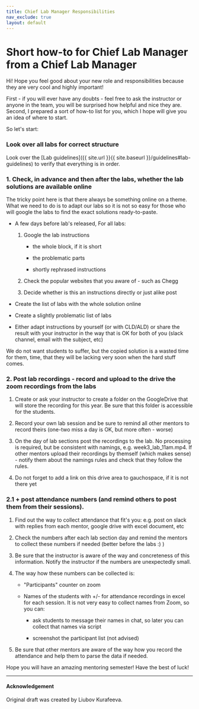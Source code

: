 ```yaml
---
title: Chief Lab Manager Responsibilities
nav_exclude: true
layout: default
---
```


# Short how-to for Chief Lab Manager from a Chief Lab Manager

Hi! Hope you feel good about your new role and responsibilities because they are very cool and highly important! 

First - if you will ever have any doubts - feel free to ask the instructor or anyone in the team, you will be surprised how helpful and nice they are. Second, I prepared a sort of how-to list for you, which I hope will give you an idea of where to start.



So let's start:

### Look over all labs for correct structure

Look over the [Lab guidelines]({{ site.url }}{{ site.baseurl }}/guidelines#lab-guidelines) to verify that everything is in order.

### 1. Check, in advance and then after the labs, whether the lab solutions are available online

The tricky point here is that there always be something online on a theme. What we need to do is to adapt our labs so it is not so easy for those who will google the labs to find the exact solutions ready-to-paste.

- A few days before lab's released, For all labs:

   1. Google the lab instructions

       - the whole block, if it is short

       - the problematic parts

       - shortly rephrased instructions

   2. Check the popular websites that you aware of - such as Chegg

   3. Decide whether is this an instructions directly or just alike post

- Create the list of labs with the whole solution online

- Create a slightly problematic list of labs

- Either adapt instructions by yourself (or with CLD/ALD) or share the result with your instructor in the way that is OK for both of you (slack channel, email with the subject, etc)




We do not want students to suffer, but the copied solution is a wasted time for them, time, that they will be lacking very soon when the hard stuff comes.




### 2. Post lab recordings - record and upload to the drive the zoom recordings from the labs

1. Create or ask your instructor to create a folder on the GoogleDrive that will store the recording for this year. Be sure that this folder is accessible for the students.

2. Record your own lab session and be sure to remind all other mentors to record theirs (one-two miss a day is OK, but more often - worse)

3. On the day of lab sections post the recordings to the lab. No processing is required, but be consistent with namings, e.g. week3_lab_11am.mp4. If other mentors upload their recordings by themself (which makes sense) - notify them about the namings rules and check that they follow the rules.

4. Do not forget to add a link on this drive area to gauchospace, if it is not there yet

### 2.1 + post attendance numbers (and remind others to post them from their sessions).

1. Find out the way to collect attendance that fit's you: e.g. post on slack with replies from each mentor, google drive with excel document, etc

2. Check the numbers after each lab section day and remind the mentors to collect these numbers if needed (better before the labs :) )

3. Be sure that the instructor is aware of the way and concreteness of this information. Notify the instructor if the numbers are unexpectedly small.

4. The way how these numbers can be collected is:

    - "Participants" counter on zoom

    - Names of the students with +/- for attendance recordings in excel for each session. It is not very easy to collect names from Zoom, so you can:

        - ask students to message their names in chat, so later you can collect that names via script

        - screenshot the participant list (not advised)

5. Be sure that other mentors are aware of the way how you record the attendance and help them to parse the data if needed.




Hope you will have an amazing mentoring semester! Have the best of luck!


---

#### Acknowledgement
Original draft was created by Liubov Kurafeeva.
